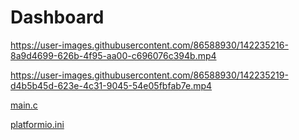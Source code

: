 # Dashboard

https://user-images.githubusercontent.com/86588930/142235216-8a9d4699-626b-4f95-aa00-c696076c394b.mp4

https://user-images.githubusercontent.com/86588930/142235219-d4b5b45d-623e-4c31-9045-54e05fbfab7e.mp4


[main.c](https://github.com/jaeyeong17/Dashboard/blob/main/main.cpp)

[platformio.ini](https://github.com/jaeyeong17/Dashboard/blob/main/platformio.ini)
